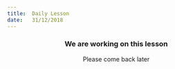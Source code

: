 ```yaml
---
title:  Daily Lesson
date:   31/12/2018
---
```


### <center>We are working on this lesson</center>
<center>Please come back later</center>